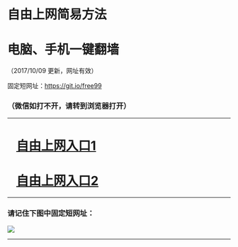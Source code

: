 ﻿# 自由上网简易方法

# 电脑、手机一键翻墙

（2017/10/09 更新，网址有效）

固定短网址：https://git.io/free99

### （微信如打不开，请转到浏览器打开）


***





# &nbsp;&nbsp; <a href="http://ft158662711.fwq-tz-1001.info/fwqtz01.html?t=100900123683 " target="_blank">自由上网入口1</a>
# &nbsp;&nbsp; <a href="http://ft1450624273.fwq-tz-1002.info/fwqtz02.html?t=10090018503 " target="_blank">自由上网入口2</a>
***

### 请记住下图中固定短网址：

<img src="https://s3-us-west-2.amazonaws.com/fwq-1001/yjfq-20170905okok.png" /> 


***

